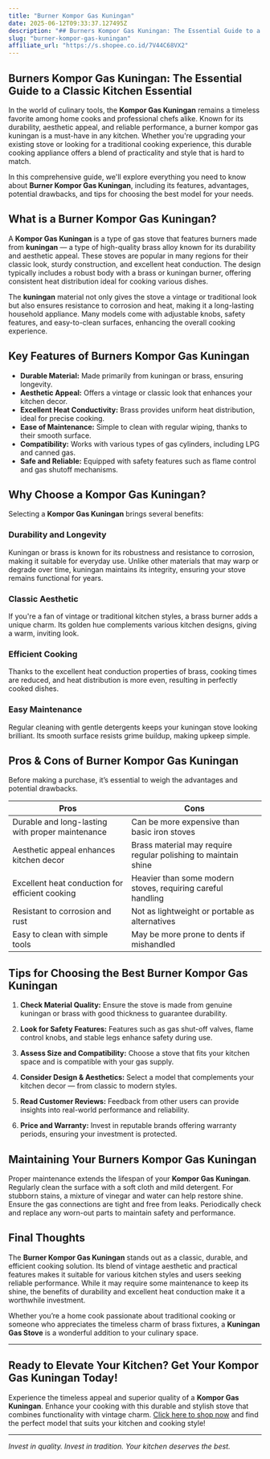 ```yaml
---
title: "Burner Kompor Gas Kuningan"
date: 2025-06-12T09:33:37.127495Z
description: "## Burners Kompor Gas Kuningan: The Essential Guide to a Classic Kitchen Essential..."
slug: "burner-kompor-gas-kuningan"
affiliate_url: "https://s.shopee.co.id/7V44C68VX2"
---
```

## Burners Kompor Gas Kuningan: The Essential Guide to a Classic Kitchen Essential

In the world of culinary tools, the **Kompor Gas Kuningan** remains a timeless favorite among home cooks and professional chefs alike. Known for its durability, aesthetic appeal, and reliable performance, a burner kompor gas kuningan is a must-have in any kitchen. Whether you're upgrading your existing stove or looking for a traditional cooking experience, this durable cooking appliance offers a blend of practicality and style that is hard to match.

In this comprehensive guide, we'll explore everything you need to know about **Burner Kompor Gas Kuningan**, including its features, advantages, potential drawbacks, and tips for choosing the best model for your needs.

## What is a Burner Kompor Gas Kuningan?

A **Kompor Gas Kuningan** is a type of gas stove that features burners made from **kuningan** — a type of high-quality brass alloy known for its durability and aesthetic appeal. These stoves are popular in many regions for their classic look, sturdy construction, and excellent heat conduction. The design typically includes a robust body with a brass or kuningan burner, offering consistent heat distribution ideal for cooking various dishes.

The **kuningan** material not only gives the stove a vintage or traditional look but also ensures resistance to corrosion and heat, making it a long-lasting household appliance. Many models come with adjustable knobs, safety features, and easy-to-clean surfaces, enhancing the overall cooking experience.

## Key Features of Burners Kompor Gas Kuningan

- **Durable Material:** Made primarily from kuningan or brass, ensuring longevity.
- **Aesthetic Appeal:** Offers a vintage or classic look that enhances your kitchen decor.
- **Excellent Heat Conductivity:** Brass provides uniform heat distribution, ideal for precise cooking.
- **Ease of Maintenance:** Simple to clean with regular wiping, thanks to their smooth surface.
- **Compatibility:** Works with various types of gas cylinders, including LPG and canned gas.
- **Safe and Reliable:** Equipped with safety features such as flame control and gas shutoff mechanisms.

## Why Choose a Kompor Gas Kuningan?

Selecting a **Kompor Gas Kuningan** brings several benefits:

### Durability and Longevity

Kuningan or brass is known for its robustness and resistance to corrosion, making it suitable for everyday use. Unlike other materials that may warp or degrade over time, kuningan maintains its integrity, ensuring your stove remains functional for years.

### Classic Aesthetic

If you're a fan of vintage or traditional kitchen styles, a brass burner adds a unique charm. Its golden hue complements various kitchen designs, giving a warm, inviting look.

### Efficient Cooking

Thanks to the excellent heat conduction properties of brass, cooking times are reduced, and heat distribution is more even, resulting in perfectly cooked dishes.

### Easy Maintenance

Regular cleaning with gentle detergents keeps your kuningan stove looking brilliant. Its smooth surface resists grime buildup, making upkeep simple.

## Pros & Cons of Burner Kompor Gas Kuningan

Before making a purchase, it’s essential to weigh the advantages and potential drawbacks.

| **Pros** | **Cons** |
|-------------------|---------------------------------------------------------|
| Durable and long-lasting with proper maintenance | Can be more expensive than basic iron stoves |
| Aesthetic appeal enhances kitchen decor | Brass material may require regular polishing to maintain shine |
| Excellent heat conduction for efficient cooking | Heavier than some modern stoves, requiring careful handling |
| Resistant to corrosion and rust | Not as lightweight or portable as alternatives |
| Easy to clean with simple tools | May be more prone to dents if mishandled |

## Tips for Choosing the Best Burner Kompor Gas Kuningan

1. **Check Material Quality:** Ensure the stove is made from genuine kuningan or brass with good thickness to guarantee durability.
   
2. **Look for Safety Features:** Features such as gas shut-off valves, flame control knobs, and stable legs enhance safety during use.
   
3. **Assess Size and Compatibility:** Choose a stove that fits your kitchen space and is compatible with your gas supply.
   
4. **Consider Design & Aesthetics:** Select a model that complements your kitchen decor — from classic to modern styles.
   
5. **Read Customer Reviews:** Feedback from other users can provide insights into real-world performance and reliability.
   
6. **Price and Warranty:** Invest in reputable brands offering warranty periods, ensuring your investment is protected.

## Maintaining Your Burners Kompor Gas Kuningan

Proper maintenance extends the lifespan of your **Kompor Gas Kuningan**. Regularly clean the surface with a soft cloth and mild detergent. For stubborn stains, a mixture of vinegar and water can help restore shine. Ensure the gas connections are tight and free from leaks. Periodically check and replace any worn-out parts to maintain safety and performance.

## Final Thoughts

The **Burner Kompor Gas Kuningan** stands out as a classic, durable, and efficient cooking solution. Its blend of vintage aesthetic and practical features makes it suitable for various kitchen styles and users seeking reliable performance. While it may require some maintenance to keep its shine, the benefits of durability and excellent heat conduction make it a worthwhile investment.

Whether you’re a home cook passionate about traditional cooking or someone who appreciates the timeless charm of brass fixtures, a **Kuningan Gas Stove** is a wonderful addition to your culinary space.

---

## Ready to Elevate Your Kitchen? Get Your Kompor Gas Kuningan Today!

Experience the timeless appeal and superior quality of a **Kompor Gas Kuningan**. Enhance your cooking with this durable and stylish stove that combines functionality with vintage charm. [Click here to shop now](https://s.shopee.co.id/7V44C68VX2) and find the perfect model that suits your kitchen and cooking style!

---

*Invest in quality. Invest in tradition. Your kitchen deserves the best.*
